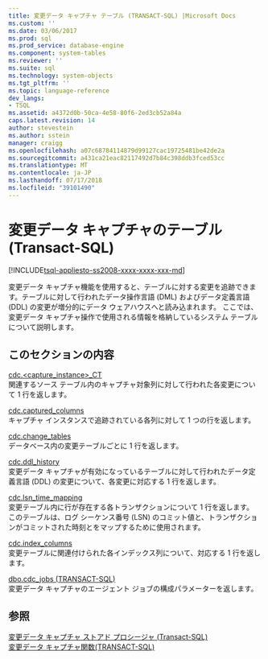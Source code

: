 ```yaml
---
title: 変更データ キャプチャ テーブル (TRANSACT-SQL) |Microsoft Docs
ms.custom: ''
ms.date: 03/06/2017
ms.prod: sql
ms.prod_service: database-engine
ms.component: system-tables
ms.reviewer: ''
ms.suite: sql
ms.technology: system-objects
ms.tgt_pltfrm: ''
ms.topic: language-reference
dev_langs:
- TSQL
ms.assetid: a4372d0b-50ca-4e58-80f6-2ed3cb52a84a
caps.latest.revision: 14
author: stevestein
ms.author: sstein
manager: craigg
ms.openlocfilehash: a07c68784114879d99127cac19725481be42de2a
ms.sourcegitcommit: a431ca21eac82117492d7b84c398ddb3fced53cc
ms.translationtype: MT
ms.contentlocale: ja-JP
ms.lasthandoff: 07/17/2018
ms.locfileid: "39101490"
---
```

# <a name="change-data-capture-tables-transact-sql"></a>変更データ キャプチャのテーブル (Transact-SQL)
[!INCLUDE[tsql-appliesto-ss2008-xxxx-xxxx-xxx-md](../../includes/tsql-appliesto-ss2008-xxxx-xxxx-xxx-md.md)]

  変更データ キャプチャ機能を使用すると、テーブルに対する変更を追跡できます。テーブルに対して行われたデータ操作言語 (DML) およびデータ定義言語 (DDL) の変更が増分的にデータ ウェアハウスへと読み込まれます。 ここでは、変更データ キャプチャ操作で使用される情報を格納しているシステム テーブルについて説明します。  
  
## <a name="in-this-section"></a>このセクションの内容  
 [cdc.<capture_instance>_CT](../../relational-databases/system-tables/cdc-capture-instance-ct-transact-sql.md)  
 関連するソース テーブル内のキャプチャ対象列に対して行われた各変更について 1 行を返します。  
  
 [cdc.captured_columns](../../relational-databases/system-tables/cdc-captured-columns-transact-sql.md)  
 キャプチャ インスタンスで追跡されている各列に対して 1 つの行を返します。  
  
 [cdc.change_tables](../../relational-databases/system-tables/cdc-change-tables-transact-sql.md)  
 データベース内の変更テーブルごとに 1 行を返します。  
  
 [cdc.ddl_history](../../relational-databases/system-tables/cdc-ddl-history-transact-sql.md)  
 変更データ キャプチャが有効になっているテーブルに対して行われたデータ定義言語 (DDL) の変更について、各変更に対応する 1 行を返します。  
  
 [cdc.lsn_time_mapping](../../relational-databases/system-tables/cdc-lsn-time-mapping-transact-sql.md)  
 変更テーブル内に行が存在する各トランザクションについて 1 行を返します。 このテーブルは、ログ シーケンス番号 (LSN) のコミット値と、トランザクションがコミットされた時刻とをマップするために使用されます。  
  
 [cdc.index_columns](../../relational-databases/system-tables/cdc-index-columns-transact-sql.md)  
 変更テーブルに関連付けられた各インデックス列について、対応する 1 行を返します。  
  
 [dbo.cdc_jobs &#40;TRANSACT-SQL&#41;](../../relational-databases/system-tables/dbo-cdc-jobs-transact-sql.md)  
 変更データ キャプチャのエージェント ジョブの構成パラメーターを返します。  
  
## <a name="see-also"></a>参照  
 [変更データ キャプチャ ストアド プロシージャ &#40;Transact-SQL&#41;](../../relational-databases/system-stored-procedures/change-data-capture-stored-procedures-transact-sql.md)   
 [変更データ キャプチャ関数&#40;TRANSACT-SQL&#41;](../../relational-databases/system-functions/change-data-capture-functions-transact-sql.md)  
  
  
